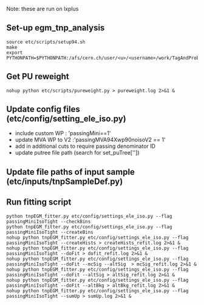 Note: these are run on lxplus

## Set-up egm_tnp_analysis
~~~~
source etc/scripts/setup94.sh
make
export PYTHONPATH=$PYTHONPATH:/afs/cern.ch/user/<u>/<username>/work/TagAndProbe/CMSSW_9_4_0/src/egm_tnp_analysis
~~~~

## Get PU reweight
~~~~
nohup python etc/scripts/pureweight.py > pureweight.log 2>&1 &
~~~~

## Update config files (etc/config/setting_ele_iso.py)
- include custom WP : 'passingMini==1' 
- update MVA WP to V2 :'passingMVA94Xwp90noisoV2 == 1'
- add in additional cuts to require passing denominator ID
- update putree file path (search for set_puTree[''])

## Update file paths of input sample (etc/inputs/tnpSampleDef.py)

## Run fitting script
~~~~
python tnpEGM_fitter.py etc/config/settings_ele_iso.py --flag passingMiniIsoTight --checkBins
python tnpEGM_fitter.py etc/config/settings_ele_iso.py --flag passingMiniIsoTight --createBins
nohup python tnpEGM_fitter.py etc/config/settings_ele_iso.py --flag passingMiniIsoTight --createHists > createHists_refit.log 2>&1 &
nohup python tnpEGM_fitter.py etc/config/settings_ele_iso.py --flag passingMiniIsoTight --doFit > dofit_refit.log 2>&1 &
nohup python tnpEGM_fitter.py etc/config/settings_ele_iso.py --flag passingMiniIsoTight --doFit --mcSig --altSig  > mcSig_refit.log 2>&1 &
nohup python tnpEGM_fitter.py etc/config/settings_ele_iso.py --flag passingMiniIsoTight --doFit --altSig > altSig_refit.log 2>&1 &
nohup python tnpEGM_fitter.py etc/config/settings_ele_iso.py --flag passingMiniIsoTight --doFit --altBkg > altBkg_refit.log 2>&1 &
nohup python tnpEGM_fitter.py etc/config/settings_ele_iso.py --flag passingMiniIsoTight --sumUp > sumUp.log 2>&1 &
~~~~
